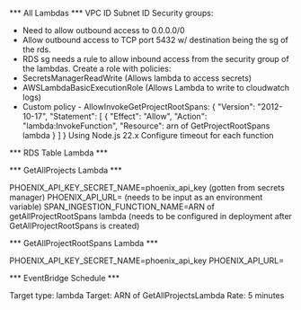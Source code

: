 *** All Lambdas ***
VPC ID
Subnet ID
Security groups:
- Need to allow outbound access to 0.0.0.0/0
- Allow outbound access to TCP port 5432 w/ destination being the sg of the rds.
- RDS sg needs a rule to allow inbound access from the security group of the lambdas.
Create a role with policies:
- SecretsManagerReadWrite (Allows lambda to access secrets)
- AWSLambdaBasicExecutionRole (Allows Lambda to write to cloudwatch logs)
- Custom policy - AllowInvokeGetProjectRootSpans:
{
	"Version": "2012-10-17",
	"Statement": [
		{
			"Effect": "Allow",
			"Action": "lambda:InvokeFunction",
			"Resource": arn of GetProjectRootSpans lambda
		}
	]
}
Using Node.js 22.x
Configure timeout for each function



*** RDS Table Lambda ***


*** GetAllProjects Lambda ***

PHOENIX_API_KEY_SECRET_NAME=phoenix_api_key (gotten from secrets manager)
PHOENIX_API_URL= (needs to be input as an environment variable)
SPAN_INGESTION_FUNCTION_NAME=ARN of getAllProjectRootSpans lambda (needs to be configured in deployment after GetAllProjectRootSpans is created)


*** GetAllProjectRootSpans Lambda ***


PHOENIX_API_KEY_SECRET_NAME=phoenix_api_key
PHOENIX_API_URL=

*** EventBridge Schedule ***

Target type: lambda
Target: ARN of GetAllProjectsLambda
Rate: 5 minutes


